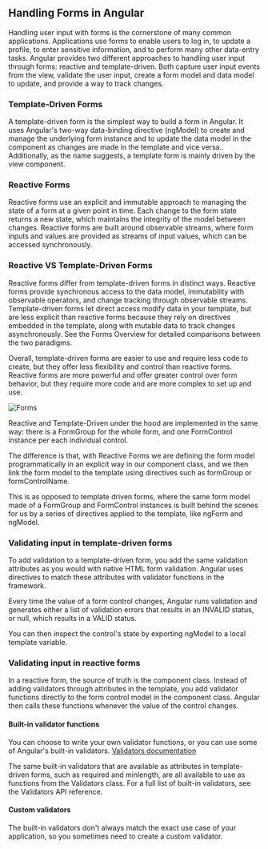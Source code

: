 ## Handling Forms in Angular
Handling user input with forms is the cornerstone of many common applications. Applications use forms to enable users to log in, to update a profile, to enter sensitive information, and to perform many other data-entry tasks.
Angular provides two different approaches to handling user input through forms: reactive and template-driven. Both capture user input events from the view, validate the user input, create a form model and data model to update, and provide a way to track changes.

### Template-Driven Forms
A template-driven form is the simplest way to build a form in Angular. It uses Angular's two-way data-binding directive (ngModel) to create and manage the underlying form instance and to update the data model in the component as changes are made in the template and vice versa.. Additionally, as the name suggests, a template form is mainly driven by the view component.

### Reactive Forms
Reactive forms use an explicit and immutable approach to managing the state of a form at a given point in time. Each change to the form state returns a new state, which maintains the integrity of the model between changes. 
Reactive forms are built around observable streams, where form inputs and values are provided as streams of input values, which can be accessed synchronously.

### Reactive VS Template-Driven Forms
Reactive forms differ from template-driven forms in distinct ways. Reactive forms provide synchronous access to the data model, immutability with observable operators, and change tracking through observable streams.
Template-driven forms let direct access modify data in your template, but are less explicit than reactive forms because they rely on directives embedded in the template, along with mutable data to track changes asynchronously. See the Forms Overview for detailed comparisons between the two paradigms.

Overall, template-driven forms are easier to use and require less code to create, but they offer less flexibility and control than reactive forms. 
Reactive forms are more powerful and offer greater control over form behavior, but they require more code and are more complex to set up and use.

![Forms](https://www.codemotion.com/magazine/wp-content/uploads/2019/12/MY-IMAGE_2_d214d464f84433ceba6eff2534deb36c_800.png "Forms")

Reactive and Template-Driven under the hood are implemented in the same way: there is a FormGroup for the whole form, and one FormControl instance per each individual control.

The difference is that, with Reactive Forms we are defining the form model programmatically in an explicit way in our component class, and we then link the form model to the template using directives such as
formGroup or formControlName.

This is as opposed to template driven forms, where the same form model made of a FormGroup and FormControl instances is built behind the scenes for us by a series of directives applied to the template, like ngForm and ngModel.

### Validating input in template-driven forms
To add validation to a template-driven form, you add the same validation attributes as you would with native HTML form validation. 
Angular uses directives to match these attributes with validator functions in the framework.

Every time the value of a form control changes, Angular runs validation and generates either a list of validation errors that results in an INVALID status, or null, which results in a VALID status.

You can then inspect the control's state by exporting ngModel to a local template variable.

### Validating input in reactive forms
In a reactive form, the source of truth is the component class. Instead of adding validators through attributes in the template, you add validator functions directly to the form control model in the component class. Angular then calls these functions whenever the value of the control changes.

#### Built-in validator functions
You can choose to write your own validator functions, or you can use some of Angular's built-in validators.
[Validators documentation](https://blog.angular-university.io/angular-custom-validators/)

The same built-in validators that are available as attributes in template-driven forms, such as required and minlength, are all available to use as functions from the Validators class. For a full list of built-in validators, see the Validators API reference.

#### Custom validators
The built-in validators don't always match the exact use case of your application, so you sometimes need to create a custom validator.

